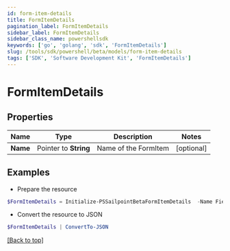 ```yaml
---
id: form-item-details
title: FormItemDetails
pagination_label: FormItemDetails
sidebar_label: FormItemDetails
sidebar_class_name: powershellsdk
keywords: ['go', 'golang', 'sdk', 'FormItemDetails'] 
slug: /tools/sdk/powershell/beta/models/form-item-details
tags: ['SDK', 'Software Development Kit', 'FormItemDetails']
---
```



# FormItemDetails

## Properties

Name | Type | Description | Notes
------------ | ------------- | ------------- | -------------
**Name** |  Pointer to **String** | Name of the FormItem | [optional] 

## Examples

- Prepare the resource
```powershell
$FormItemDetails = Initialize-PSSailpointBetaFormItemDetails  -Name Field1
```

- Convert the resource to JSON
```powershell
$FormItemDetails | ConvertTo-JSON
```


[[Back to top]](#) 


